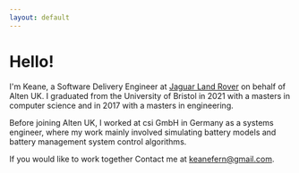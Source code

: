 ```yaml
---
layout: default
---
```


# Hello!

I'm Keane, a Software Delivery Engineer at [Jaguar Land Rover](https://automattic.com) on behalf of Alten UK.
I graduated from the University of Bristol in 2021 with a masters in computer science and in 2017 with a masters in engineering.

Before joining Alten UK, I worked at csi GmbH in Germany as a systems engineer, where my work mainly involved simulating battery models and battery management system control algorithms.

If you would like to work together
Contact me at <keanefern@gmail.com>.

<!--
## Extracurriculars

When I'm not working, I stream video games that I play on my YouTube channel [NocabHuggies](https://www.youtube.com/channel/UCfNioJ0sOwkLmheuiRnnFjA).

## Posts

{% for post in site.posts limit:5 %}
{% include preview.md post=post %}
{% endfor %}

<a class="pure-button" href="/posts">View all posts</a>
-->